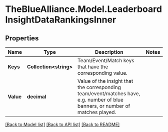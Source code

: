 # TheBlueAlliance.Model.LeaderboardInsightDataRankingsInner

## Properties

Name | Type | Description | Notes
------------ | ------------- | ------------- | -------------
**Keys** | **Collection&lt;string&gt;** | Team/Event/Match keys that have the corresponding value. | 
**Value** | **decimal** | Value of the insight that the corresponding team/event/matches have, e.g. number of blue banners, or number of matches played. | 

[[Back to Model list]](../../README.md#documentation-for-models) [[Back to API list]](../../README.md#documentation-for-api-endpoints) [[Back to README]](../../README.md)

